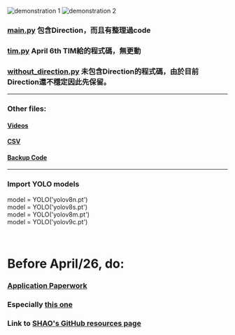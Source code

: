 ![demonstration 1](demonstration/1712340916442.gif)
![demonstration 2](demonstration/1712340990880.gif)

### [main.py](/main.py) 包含Direction，而且有整理過code
### [tim.py](/tim.py) April 6th TIM給的程式碼，無更動
### [without_direction.py](/without_direction.py) 未包含Direction的程式碼，由於目前Direction還不穩定因此先保留。

---

### Other files:
#### [Videos](/videos)
#### [CSV](/CSV_files)
#### [Backup Code](/backup_code/)

---

### Import YOLO models
model = YOLO('yolov8n.pt')<br>
model = YOLO('yolov8s.pt')<br>
model = YOLO('yolov8m.pt')<br>
model = YOLO('yolov9c.pt')

<br>

# Before April/26, do:

### [Application Paperwork](https://drive.google.com/drive/folders/1wEt3on2-EK1WAa851KT5el5UeSRALbpO)

### Especially [this one](https://docs.google.com/document/d/1rAn80SUnV_HKOUxIjfH1O22juGVP4JKw/edit)

### Link to [SHAO's GitHub resources page](https://github.com/weishaoan/project)







